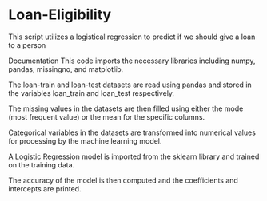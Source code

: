 # Loan-Eligibility
This script utilizes a logistical regression to predict if we should give a loan to a person

Documentation
This code imports the necessary libraries including numpy, pandas, missingno, and matplotlib.

The loan-train and loan-test datasets are read using pandas and stored in the variables loan_train and loan_test respectively.

The missing values in the datasets are then filled using either the mode (most frequent value) or the mean for the specific columns.

Categorical variables in the datasets are transformed into numerical values for processing by the machine learning model.

A Logistic Regression model is imported from the sklearn library and trained on the training data.

The accuracy of the model is then computed and the coefficients and intercepts are printed.
